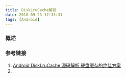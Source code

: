 ```yaml
---
title: DiskLruCache解析
date: 2018-09-23 17:33:31
tags: [Android]
---
```


### 概述

>

<!--more-->

### 参考链接

1. [Android DiskLruCache 源码解析 硬盘缓存的绝佳方案](https://blog.csdn.net/lmj623565791/article/details/47251585)
2. 